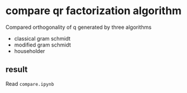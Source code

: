 # compare qr factorization algorithm
Compared orthogonality of q generated by three algorithms
* classical gram schmidt
* modified gram schmidt
* householder

## result
Read `compare.ipynb`
